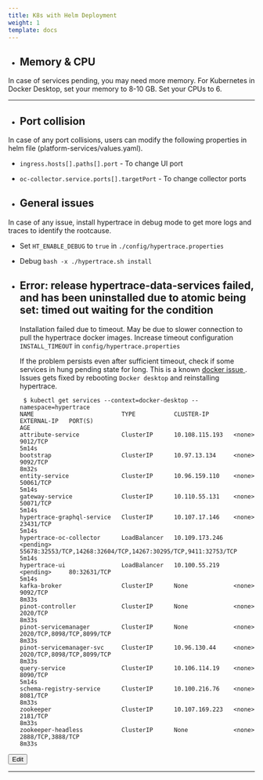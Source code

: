 ```yaml
---
title: K8s with Helm Deployment
weight: 1
template: docs
---
```

- ## Memory & CPU
In case of services pending, you may need more memory. For Kubernetes in Docker Desktop, set your memory to 8-10 GB. Set your CPUs to 6.

---
- ## Port collision
In case of any port collisions, users can modify the following properties in helm file (platform-services/values.yaml).

- `ingress.hosts[].paths[].port` - To change UI port
- `oc-collector.service.ports[].targetPort` - To change collector ports

- ## General issues
In case of any issue, install hypertrace in debug mode to get more logs and traces to identify the rootcause.
- Set `HT_ENABLE_DEBUG` to `true` in `./config/hypertrace.properties`
- Debug `bash -x ./hypertrace.sh install`

- ## Error: release hypertrace-data-services failed, and has been uninstalled due to atomic being set: timed out waiting for the condition
    Installation failed due to timeout. May be due to slower connection to pull the hypertrace docker images. Increase timeout configuration `INSTALL_TIMEOUT` in `config/hypertrace.properties`
    
    If the problem persists even after sufficient timeout, check if some services in hung pending state for long. 
    This is a known [ docker issue ](https://github.com/docker/for-mac/issues/2990).
    Issues gets fixed by rebooting `Docker desktop` and reinstalling hypertrace.
    ```shell script
     $ kubectl get services --context=docker-desktop --namespace=hypertrace
    NAME                         TYPE           CLUSTER-IP       EXTERNAL-IP   PORT(S)                                                          AGE
    attribute-service            ClusterIP      10.108.115.193   <none>        9012/TCP                                                         5m14s
    bootstrap                    ClusterIP      10.97.13.134     <none>        9092/TCP                                                         8m32s
    entity-service               ClusterIP      10.96.159.110    <none>        50061/TCP                                                        5m14s
    gateway-service              ClusterIP      10.110.55.131    <none>        50071/TCP                                                        5m14s
    hypertrace-graphql-service   ClusterIP      10.107.17.146    <none>        23431/TCP                                                        5m14s
    hypertrace-oc-collector      LoadBalancer   10.109.173.246   <pending>     55678:32553/TCP,14268:32604/TCP,14267:30295/TCP,9411:32753/TCP   5m14s
    hypertrace-ui                LoadBalancer   10.100.55.219    <pending>     80:32631/TCP                                                     5m14s
    kafka-broker                 ClusterIP      None             <none>        9092/TCP                                                         8m33s
    pinot-controller             ClusterIP      None             <none>        2020/TCP                                                         8m33s
    pinot-servicemanager         ClusterIP      None             <none>        2020/TCP,8098/TCP,8099/TCP                                       8m33s
    pinot-servicemanager-svc     ClusterIP      10.96.130.44     <none>        2020/TCP,8098/TCP,8099/TCP                                       8m33s
    query-service                ClusterIP      10.106.114.19    <none>        8090/TCP                                                         5m14s
    schema-registry-service      ClusterIP      10.100.216.76    <none>        8081/TCP                                                         8m33s
    zookeeper                    ClusterIP      10.107.169.223   <none>        2181/TCP                                                         8m33s
    zookeeper-headless           ClusterIP      None             <none>        2888/TCP,3888/TCP                                                8m33s
    ```

<a href="https://github.com/hypertrace/hypertrace-docs-website/tree/master/src/pages/troubleshooting/installation.md">
<button type="button">Edit</button></a>

***
